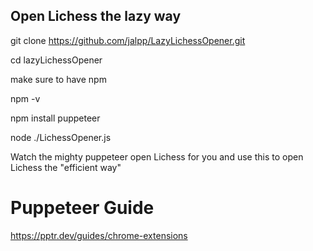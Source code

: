 ## Open Lichess the lazy way

git clone https://github.com/jalpp/LazyLichessOpener.git

cd lazyLichessOpener

make sure to have npm

npm -v

npm install puppeteer

node ./LichessOpener.js

Watch the mighty puppeteer open Lichess for you and use this to open Lichess the "efficient way"

# Puppeteer Guide
https://pptr.dev/guides/chrome-extensions
 
